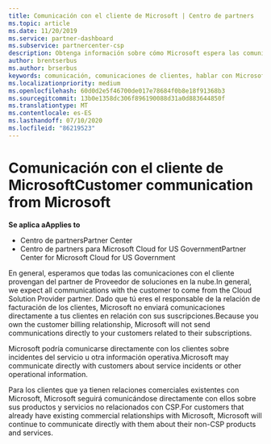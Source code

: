 ```yaml
---
title: Comunicación con el cliente de Microsoft | Centro de partners
ms.topic: article
ms.date: 11/20/2019
ms.service: partner-dashboard
ms.subservice: partnercenter-csp
description: Obtenga información sobre cómo Microsoft espera las comunicaciones de los clientes entre clientes y asociados en el programa proveedor de soluciones en la nube.
author: brentserbus
ms.author: brserbus
keywords: comunicación, comunicaciones de clientes, hablar con Microsoft
ms.localizationpriority: medium
ms.openlocfilehash: 60d0d2e5f46700de017e78684f0b8e18f91368b3
ms.sourcegitcommit: 13b0e1358dc306f896190088d31a0d883644850f
ms.translationtype: MT
ms.contentlocale: es-ES
ms.lasthandoff: 07/10/2020
ms.locfileid: "86219523"
---
```

# <a name="customer-communication-from-microsoft"></a><span data-ttu-id="85ff4-104">Comunicación con el cliente de Microsoft</span><span class="sxs-lookup"><span data-stu-id="85ff4-104">Customer communication from Microsoft</span></span>

<span data-ttu-id="85ff4-105">**Se aplica a**</span><span class="sxs-lookup"><span data-stu-id="85ff4-105">**Applies to**</span></span>

-  <span data-ttu-id="85ff4-106">Centro de partners</span><span class="sxs-lookup"><span data-stu-id="85ff4-106">Partner Center</span></span>
-  <span data-ttu-id="85ff4-107">Centro de partners para Microsoft Cloud for US Government</span><span class="sxs-lookup"><span data-stu-id="85ff4-107">Partner Center for Microsoft Cloud for US Government</span></span>


<span data-ttu-id="85ff4-108">En general, esperamos que todas las comunicaciones con el cliente provengan del partner de Proveedor de soluciones en la nube.</span><span class="sxs-lookup"><span data-stu-id="85ff4-108">In general, we expect all communications with the customer to come from the Cloud Solution Provider partner.</span></span> <span data-ttu-id="85ff4-109">Dado que tú eres el responsable de la relación de facturación de los clientes, Microsoft no enviará comunicaciones directamente a tus clientes en relación con sus suscripciones.</span><span class="sxs-lookup"><span data-stu-id="85ff4-109">Because you own the customer billing relationship, Microsoft will not send communications directly to your customers related to their subscriptions.</span></span>

<span data-ttu-id="85ff4-110">Microsoft podría comunicarse directamente con los clientes sobre incidentes del servicio u otra información operativa.</span><span class="sxs-lookup"><span data-stu-id="85ff4-110">Microsoft may communicate directly with customers about service incidents or other operational information.</span></span>

<span data-ttu-id="85ff4-111">Para los clientes que ya tienen relaciones comerciales existentes con Microsoft, Microsoft seguirá comunicándose directamente con ellos sobre sus productos y servicios no relacionados con CSP.</span><span class="sxs-lookup"><span data-stu-id="85ff4-111">For customers that already have existing commercial relationships with Microsoft, Microsoft will continue to communicate directly with them about their non-CSP products and services.</span></span>

 

 



